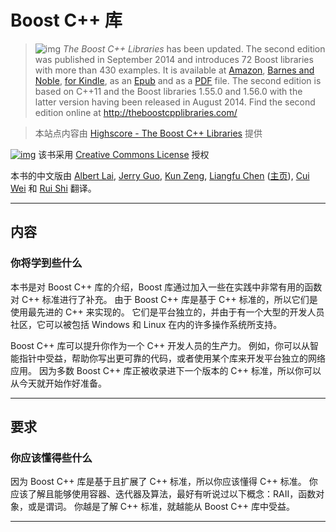 # Boost C++ 库

> ![img](https://cdn.jsdelivr.net/gh/soncoya/storage@assets/imgs/202111171117019.png) 
> *The Boost C++ Libraries* has been updated. The second edition was published in September 2014 and introduces 72 Boost libraries with more than 430 examples. It is available at [Amazon](http://www.amazon.com/gp/product/1937434362/ref=as_li_tl?ie=UTF8&camp=1789&creative=390957&creativeASIN=1937434362&linkCode=as2&tag=theboostcppli-20&linkId=ZD2OKWS6OJX5F3S3), [Barnes and Noble](http://www.barnesandnoble.com/w/the-boost-c-libraries-boris-schaling/1120389155?ean=9781937434366), [for Kindle](http://www.amazon.com/gp/product/B00OX0KJOK/ref=as_li_tl?ie=UTF8&camp=1789&creative=390957&creativeASIN=B00OX0KJOK&linkCode=as2&tag=theboostcppli-20&linkId=B5LGTSOTEZ6C7EVL), as an [Epub](https://www.paypal.com/cgi-bin/webscr?cmd=_s-xclick&hosted_button_id=F7WCSZLHDU9GN) and as a [PDF](https://www.paypal.com/cgi-bin/webscr?cmd=_s-xclick&hosted_button_id=HMMF8LP558LHL) file. The second edition is based on C++11 and the Boost libraries 1.55.0 and 1.56.0 with the latter version having been released in August 2014.  Find the second edition online at http://theboostcpplibraries.com/ 



> 本站点内容由 [Highscore - The Boost C++ Libraries](http://zh.highscore.de/cpp/boost/) 提供



[![img](https://cdn.jsdelivr.net/gh/soncoya/storage@assets/imgs/202111171123826.png)](http://creativecommons.org/licenses/by-nc-nd/3.0/de/deed.zh) 该书采用 [Creative Commons License](http://creativecommons.org/licenses/by-nc-nd/3.0/de/deed.zh) 授权

本书的中文版由           [Albert Lai](mailto:alai04@gmail.com), [Jerry Guo](mailto:jerry2mouse@gmail.com), [Kun Zeng](mailto:zengkun100@gmail.com), [Liangfu Chen](mailto:chenclf@vrlab.cau.ac.kr) ([主页](http://vrlab.cau.ac.kr/~chenclf/)), [Cui Wei](mailto:watsoncui@gmail.com) 和 [Rui Shi](mailto:shiruide@gmail.com)          翻译。         

------

## 内容

### 你将学到些什么

本书是对 Boost C++ 库的介绍，Boost 库通过加入一些在实践中非常有用的函数对 C++ 标准进行了补充。 由于 Boost C++ 库是基于 C++ 标准的，所以它们是使用最先进的 C++ 来实现的。 它们是平台独立的，并由于有一个大型的开发人员社区，它可以被包括 Windows 和 Linux 在内的许多操作系统所支持。

Boost C++ 库可以提升你作为一个 C++ 开发人员的生产力。 例如，你可以从智能指针中受益，帮助你写出更可靠的代码，或者使用某个库来开发平台独立的网络应用。 因为多数 Boost C++ 库正被收录进下一个版本的 C++ 标准，所以你可以从今天就开始作好准备。

------

## 要求

### 你应该懂得些什么

因为 Boost C++ 库是基于且扩展了 C++ 标准，所以你应该懂得 C++ 标准。 你应该了解且能够使用容器、迭代器及算法，最好有听说过以下概念：RAII，函数对象，或是谓词。 你越是了解 C++ 标准，就越能从 Boost C++ 库中受益。

------
